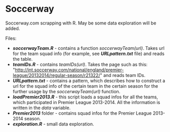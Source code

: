 Soccerway
=========

Soccerway.com scrapping with R. May be some data exploration will be added.

Files:
* ***soccerwayTeam.R*** - contains a function *soccerwayTeam(url)*. Takes url for the team squad info (for example, 
 see ***URLpattern.txt*** file) and reads the table.
* ***teamIDs.R*** - contains *teamIDs(url)*. Takes the page such as this: 
"http://int.soccerway.com/national/england/premier-league/20132014/regular-season/r21322/" and reads team IDs.
* ***URLpattern.txt*** - contains a pattern, which describes how to construct a url for the squad info of the certain team 
in the certain season for the further usage by the *soccerwayTeam(url)* function.
* ***loadPremier2013.R*** - this script loads a squad infos for all the teams, which participated in Premier League 2013-2014. All the information is written in the *data* variable.
* ***Premier2013*** folder - contains squad infos for the Premier League 2013-2014 season.
* ***exploration.R*** - small data exploration.
